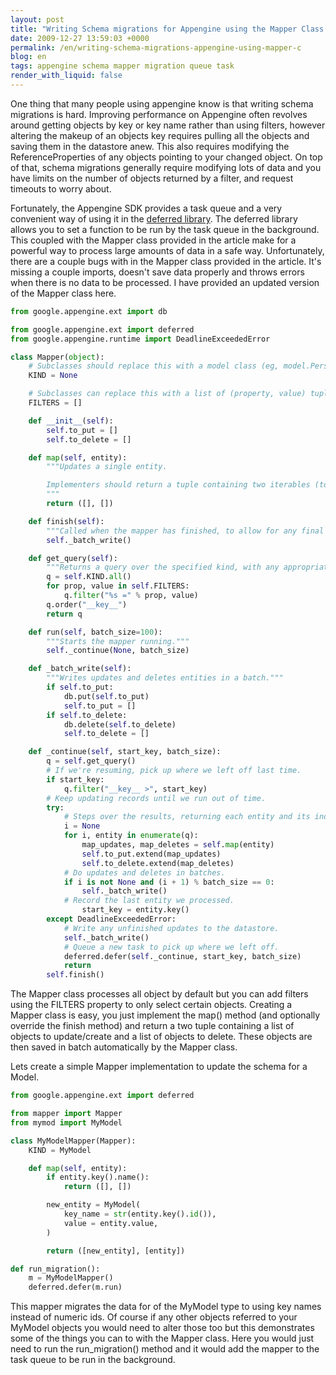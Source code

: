 ```yaml
---
layout: post
title: "Writing Schema migrations for Appengine using the Mapper Class and the deferred Library"
date: 2009-12-27 13:59:03 +0000
permalink: /en/writing-schema-migrations-appengine-using-mapper-c
blog: en
tags: appengine schema mapper migration queue task
render_with_liquid: false
---
```


<!-- textlint-disable rousseau -->

One thing that many people using appengine know is that writing schema
migrations is hard. Improving performance on Appengine often revolves
around getting objects by key or key name rather than using filters,
however altering the makeup of an objects key requires pulling all the
objects and saving them in the datastore anew. This also requires
modifying the ReferenceProperties of any objects pointing to your
changed object. On top of that, schema migrations generally require
modifying lots of data and you have limits on the number of objects
returned by a filter, and request timeouts to worry about.

Fortunately, the Appengine SDK provides a task queue and a very
convenient way of using it in the [deferred
library](http://code.google.com/appengine/articles/deferred.html). The
deferred library allows you to set a function to be run by the task
queue in the background. This coupled with the Mapper class provided in
the article make for a powerful way to process large amounts of data in
a safe way. Unfortunately, there are a couple bugs with in the Mapper
class provided in the article. It's missing a couple imports, doesn't
save data properly and throws errors when there is no data to be
processed. I have provided an updated version of the Mapper class here.

```python
from google.appengine.ext import db

from google.appengine.ext import deferred
from google.appengine.runtime import DeadlineExceededError

class Mapper(object):
    # Subclasses should replace this with a model class (eg, model.Person).
    KIND = None

    # Subclasses can replace this with a list of (property, value) tuples to filter by.
    FILTERS = []

    def __init__(self):
        self.to_put = []
        self.to_delete = []

    def map(self, entity):
        """Updates a single entity.

        Implementers should return a tuple containing two iterables (to_update, to_delete).
        """
        return ([], [])

    def finish(self):
        """Called when the mapper has finished, to allow for any final work to be done."""
        self._batch_write()

    def get_query(self):
        """Returns a query over the specified kind, with any appropriate filters applied."""
        q = self.KIND.all()
        for prop, value in self.FILTERS:
            q.filter("%s =" % prop, value)
        q.order("__key__")
        return q

    def run(self, batch_size=100):
        """Starts the mapper running."""
        self._continue(None, batch_size)

    def _batch_write(self):
        """Writes updates and deletes entities in a batch."""
        if self.to_put:
            db.put(self.to_put)
            self.to_put = []
        if self.to_delete:
            db.delete(self.to_delete)
            self.to_delete = []

    def _continue(self, start_key, batch_size):
        q = self.get_query()
        # If we're resuming, pick up where we left off last time.
        if start_key:
            q.filter("__key__ >", start_key)
        # Keep updating records until we run out of time.
        try:
            # Steps over the results, returning each entity and its index.
            i = None
            for i, entity in enumerate(q):
                map_updates, map_deletes = self.map(entity)
                self.to_put.extend(map_updates)
                self.to_delete.extend(map_deletes)
            # Do updates and deletes in batches.
            if i is not None and (i + 1) % batch_size == 0:
                self._batch_write()
            # Record the last entity we processed.
                start_key = entity.key()
        except DeadlineExceededError:
            # Write any unfinished updates to the datastore.
            self._batch_write()
            # Queue a new task to pick up where we left off.
            deferred.defer(self._continue, start_key, batch_size)
            return
        self.finish()
```

The Mapper class processes all object by default but you can add filters
using the FILTERS property to only select certain objects. Creating a
Mapper class is easy, you just implement the map() method (and
optionally override the finish method) and return a two tuple containing
a list of objects to update/create and a list of objects to delete.
These objects are then saved in batch automatically by the Mapper class.

Lets create a simple Mapper implementation to update the schema for a
Model.

```python
from google.appengine.ext import deferred

from mapper import Mapper
from mymod import MyModel

class MyModelMapper(Mapper):
    KIND = MyModel

    def map(self, entity):
        if entity.key().name():
            return ([], [])

        new_entity = MyModel(
            key_name = str(entity.key().id()),
            value = entity.value,
        )

        return ([new_entity], [entity])

def run_migration():
    m = MyModelMapper()
    deferred.defer(m.run)
```

This mapper migrates the data for of the MyModel type to using key names
instead of numeric ids. Of course if any other objects referred to your
MyModel objects you would need to alter those too but this demonstrates
some of the things you can to with the Mapper class. Here you would just
need to run the run_migration() method and it would add the mapper to
the task queue to be run in the background.

<!-- textlint-enable rousseau -->
